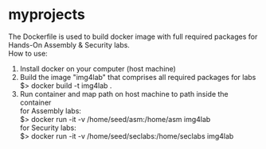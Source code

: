 # myprojects

The Dockerfile is used to build docker image with full required packages for Hands-On Assembly & Security labs. <br>
How to use:<br>
1. Install docker on your computer (host machine) <br>
2. Build the image "img4lab" that comprises all required packages for labs <br>
$> docker build -t img4lab .  												
3. Run container and map path on host machine to path inside the container <br>
for Assembly labs:<br>
$> docker run -it -v /home/seed/asm:/home/asm img4lab <br>
for Security labs:<br>
$> docker run -it -v /home/seed/seclabs:/home/seclabs img4lab <br>
   
